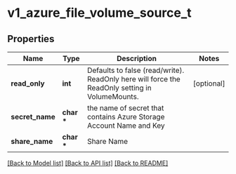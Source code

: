 # v1_azure_file_volume_source_t

## Properties
Name | Type | Description | Notes
------------ | ------------- | ------------- | -------------
**read_only** | **int** | Defaults to false (read/write). ReadOnly here will force the ReadOnly setting in VolumeMounts. | [optional] 
**secret_name** | **char \*** | the name of secret that contains Azure Storage Account Name and Key | 
**share_name** | **char \*** | Share Name | 

[[Back to Model list]](../README.md#documentation-for-models) [[Back to API list]](../README.md#documentation-for-api-endpoints) [[Back to README]](../README.md)



